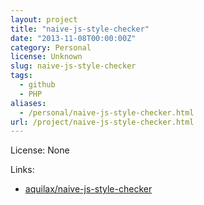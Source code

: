 ```yaml
---
layout: project
title: "naive-js-style-checker"
date: "2013-11-08T00:00:00Z"
category: Personal
license: Unknown
slug: naive-js-style-checker
tags:
  - github
  - PHP
aliases:
  - /personal/naive-js-style-checker.html
url: /project/naive-js-style-checker.html
---
```


License: None

Links:

* [aquilax/naive-js-style-checker](https://github.com/aquilax/naive-js-style-checker)
